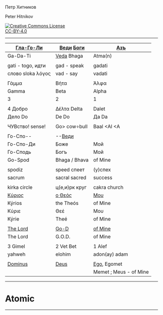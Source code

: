 Петр Хитников

Peter Hitnikov

[CC-BY-4.0]: http://creativecommons.org/licenses/by/4.0/ "{rel='license'}"

[CC-BY-4.0_png]: https://i.creativecommons.org/l/by/4.0/88x31.png

[![Creative Commons License][CC-BY-4.0_png]][CC-BY-4.0]<br/>[CC-BY-4.0][]

---

| [Гла-Го-Ли][Go-Spod] | [Веди][Veda] [Боги][Bhaga] | [Азъ][Atma] |
|---|---|---|
| Ga-Da-Ti | [Veda][Veda] Bhaga | Atma(n) |
| |
| gati - togo, идти | gad - speak | gadati |
| слово sloka λόγος | vad - say | vadati |
| |
| Γάμμα | Βήτα | Άλφα |
| Gamma | Beta | Alpha |
| 3 | 2 | 1 |
| |
| 4 Добро | Δέλτα Delta | Dalet |
| Дело Do | De Do | Да Da |
| |
| ЧУВство! sense! | Go> cow÷bull | Baal <Al <A |
| |
| Го-Спо-- | --[Веди][Veda] | |
| Го-Спо-Ди | Боже | Мой |
| Го-Сподь | Богъ | Мой |
| Go-Spod | Bhaga / Bhava | of Mine |
| |
| spodiz | speed спеет | (у)спех |
| sacrum | sacral sacred | success |
| |
| kirkа circle | ц(е,и)рк круг | cakra church |
| [Κύριος][Go-Spod] | [ο Θεός][Bhaga] | [Μου][Atma] |
| Kýrios | the Theós | of Mine |
| Κύριε | Θεέ | Μου |
| Kýrie | Theé | of Mine |
| |
| [The Lord][Go-Spod] | [Go-D][Bhaga] | [of Mine][Atma] |
| The Lord | G.O.D. | of Mine |
| |
| 3 Gimel | 2 Vet Bet | 1 Alef |
| yahweh | elohim | adon(ay) adam |
| |
| [Dominus][Go-Spod] | [Deus][Bhaga] | [Ego][Atma], Egomet |
| | | Memet ; Meus - of Mine |

---

# Atomic

---

[Atma]: ./1-Atma/0.md

[Bhaga]: ./2-Bhaga/0.md

[Veda]: ./2-Veda/0.md

[Go-Spod]: ./3-Go-Spod/0.md
